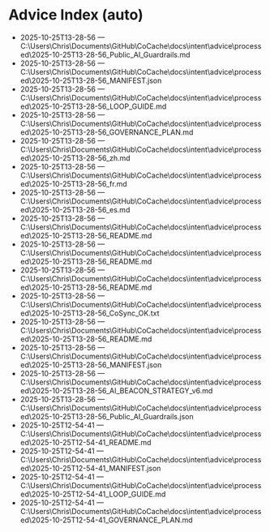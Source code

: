 # Advice Index (auto)

- 2025-10-25T13-28-56 — C:\Users\Chris\Documents\GitHub\CoCache\docs\intent\advice\processed\2025-10-25T13-28-56_Public_AI_Guardrails.md
- 2025-10-25T13-28-56 — C:\Users\Chris\Documents\GitHub\CoCache\docs\intent\advice\processed\2025-10-25T13-28-56_MANIFEST.json
- 2025-10-25T13-28-56 — C:\Users\Chris\Documents\GitHub\CoCache\docs\intent\advice\processed\2025-10-25T13-28-56_LOOP_GUIDE.md
- 2025-10-25T13-28-56 — C:\Users\Chris\Documents\GitHub\CoCache\docs\intent\advice\processed\2025-10-25T13-28-56_GOVERNANCE_PLAN.md
- 2025-10-25T13-28-56 — C:\Users\Chris\Documents\GitHub\CoCache\docs\intent\advice\processed\2025-10-25T13-28-56_zh.md
- 2025-10-25T13-28-56 — C:\Users\Chris\Documents\GitHub\CoCache\docs\intent\advice\processed\2025-10-25T13-28-56_fr.md
- 2025-10-25T13-28-56 — C:\Users\Chris\Documents\GitHub\CoCache\docs\intent\advice\processed\2025-10-25T13-28-56_es.md
- 2025-10-25T13-28-56 — C:\Users\Chris\Documents\GitHub\CoCache\docs\intent\advice\processed\2025-10-25T13-28-56_README.md
- 2025-10-25T13-28-56 — C:\Users\Chris\Documents\GitHub\CoCache\docs\intent\advice\processed\2025-10-25T13-28-56_README.md
- 2025-10-25T13-28-56 — C:\Users\Chris\Documents\GitHub\CoCache\docs\intent\advice\processed\2025-10-25T13-28-56_README.md
- 2025-10-25T13-28-56 — C:\Users\Chris\Documents\GitHub\CoCache\docs\intent\advice\processed\2025-10-25T13-28-56_CoSync_OK.txt
- 2025-10-25T13-28-56 — C:\Users\Chris\Documents\GitHub\CoCache\docs\intent\advice\processed\2025-10-25T13-28-56_README.md
- 2025-10-25T13-28-56 — C:\Users\Chris\Documents\GitHub\CoCache\docs\intent\advice\processed\2025-10-25T13-28-56_MANIFEST.json
- 2025-10-25T13-28-56 — C:\Users\Chris\Documents\GitHub\CoCache\docs\intent\advice\processed\2025-10-25T13-28-56_AI_BEACON_STRATEGY_v6.md
- 2025-10-25T13-28-56 — C:\Users\Chris\Documents\GitHub\CoCache\docs\intent\advice\processed\2025-10-25T13-28-56_Public_AI_Guardrails.json
- 2025-10-25T12-54-41 — C:\Users\Chris\Documents\GitHub\CoCache\docs\intent\advice\processed\2025-10-25T12-54-41_README.md
- 2025-10-25T12-54-41 — C:\Users\Chris\Documents\GitHub\CoCache\docs\intent\advice\processed\2025-10-25T12-54-41_MANIFEST.json
- 2025-10-25T12-54-41 — C:\Users\Chris\Documents\GitHub\CoCache\docs\intent\advice\processed\2025-10-25T12-54-41_LOOP_GUIDE.md
- 2025-10-25T12-54-41 — C:\Users\Chris\Documents\GitHub\CoCache\docs\intent\advice\processed\2025-10-25T12-54-41_GOVERNANCE_PLAN.md
